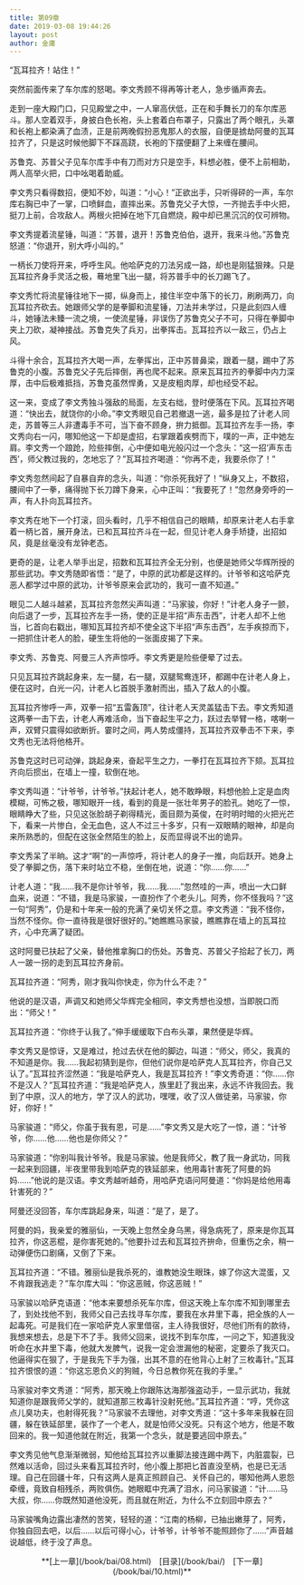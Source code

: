 ```yaml
---
title: 第09章
date: 2019-03-08 19:44:26
layout: post
author: 金庸
---
```


<p>“瓦耳拉齐！站住！”</p><p>突然前面传来了车尔库的怒喝。李文秀顾不得再等计老人，急步循声奔去。</p><p>走到一座大殿门口，只见殿堂之中，一人窜高伏低，正在和手舞长刀的车尔库恶斗。那人空着双手，身披白色长袍，头上套着白布罩子，只露出了两个眼孔，头罩和长袍上都染满了血渍，正是前两晚假扮恶鬼那人的衣服，自便是掳劫阿曼的瓦耳拉齐了，只是这时候他脚下不踩高跷，长袍的下摆便翻了上来缠在腰间。</p><p>苏鲁克、苏普父子见车尔库手中有刀而对方只是空手，料想必胜，便不上前相助，两人高举火把，口中吆喝着助威。</p><p>李文秀只看得数招，便知不妙，叫道：“小心！”正欲出手，只听得砰的一声，车尔库右胸已中了一掌，口喷鲜血，直摔出来。苏鲁克父子大惊，一齐抛去手中火把，挺刀上前，合攻敌人。两根火把掉在地下兀自燃烧，殿中却已黑沉沉的仅可辨物。</p><p>李文秀提着流星锤，叫道：“苏普，退开！苏鲁克伯伯，退开，我来斗他。”苏鲁克怒道：“你退开，别大呼小叫的。”</p><p>一柄长刀使将开来，呼呼生风。他哈萨克的刀法另成一路，却也是刚猛狠辣。只是瓦耳拉齐身手灵活之极，蓦地里飞出一腿，将苏普手中的长刀踢飞了。</p><p>李文秀忙将流星锤往地下一掷，纵身而上，接住半空中落下的长刀，刷刷两刀，向瓦耳拉齐砍去。她跟师父学的是拳脚和流星锤，刀法并未学过，只是此刻四人缠斗，她锤法未臻一流之境，一使流星锤，非误伤了苏鲁克父子不可，只得在拳脚中夹上刀砍，凝神接战。苏鲁克失了兵刃，出拳挥击。瓦耳拉齐以一敌三，仍占上风。</p><p>斗得十余合，瓦耳拉齐大喝一声，左拳挥出，正中苏普鼻梁，跟着一腿，踢中了苏鲁克的小腹。苏鲁克父子先后摔倒，再也爬不起来。原来瓦耳拉齐的拳脚中内力深厚，击中后极难抵挡，苏鲁克虽然悍勇，又是皮粗肉厚，却也经受不起。</p><p>这一来，变成了李文秀独斗强敌的局面，左支右绌，登时便落在下风。瓦耳拉齐喝道：“快出去，就饶你的小命。”李文秀眼见自己若撤退一逃，最多是拉了计老人同走，苏普等三人非遭毒手不可，当下奋不顾身，拚力抵御。瓦耳拉齐左手一扬，李文秀向右一闪，哪知他这一下却是虚招，右掌跟着疾劈而下，噗的一声，正中她左肩。李文秀一个踉跄，险些摔倒，心中便如电光般闪过一个念头：“这一招‘声东击西’，师父教过我的，怎地忘了？”瓦耳拉齐喝道：“你再不走，我要杀你了！”</p><p>李文秀忽然间起了自暴自弃的念头，叫道：“你杀死我好了！”纵身又上，不数招，腰间中了一拳，痛得抛下长刀蹲下身来，心中正叫：“我要死了！”忽然身旁呼的一声，有人扑向瓦耳拉齐。</p><p>李文秀在地下一个打滚，回头看时，几乎不相信自己的眼睛，却原来计老人右手拿着一柄匕首，展开身法，已和瓦耳拉齐斗在一起，但见计老人身手矫捷，出招如风，竟是丝毫没有龙钟老态。</p><p>更奇的是，让老人举手出足，招数和瓦耳拉齐全无分别，也便是她师父华辉所授的那些武功。李文秀随即省悟：“是了，中原的武功都是这样的。计爷爷和这哈萨克恶人都学过中原的武功，计爷爷原来会武功的，我可一直不知道。”</p><p>眼见二人越斗越紧，瓦耳拉齐忽然尖声叫道：“马家骏，你好！”计老人身子一颤，向后退了一步，瓦耳拉齐左手一扬，使的正是半招“声东击西”，计老人却不上他当，匕首向右戳出，哪知瓦耳拉齐却不使全这下半招“声东击西”，左手疾掠而下，一把抓住计老人的脸，硬生生将他的一张面皮揭了下来。</p><p>李文秀、苏鲁克、阿曼三人齐声惊呼。李文秀更是险些便晕了过去。</p><p>只见瓦耳拉齐跳起身来，左一腿，右一腿，双腿鸳鸯连环，都踢中在计老人身上，便在这时，白光一闪，计老人匕首脱手激射而出，插入了敌人的小腹。</p><p>瓦耳拉齐惨呼一声，双拳一招“五雷轰顶”，往计老人天灵盖猛击下去。李文秀知道这两拳一击下去，计老人再难活命，当下奋起生平之力，跃过去举臂一格，喀喇一声，双臂只震得如欲断折。霎时之间，两人势成僵持，瓦耳拉齐双拳击不下来，李文秀也无法将他格开。</p><p>苏鲁克这时已可动弹，跳起身来，奋起平生之力，一拳打在瓦耳拉齐下颏。瓦耳拉齐向后掼出，在墙上一撞，软倒在地。</p><p>李文秀叫道：“计爷爷，计爷爷。”扶起计老人，她不敢睁眼，料想他脸上定是血肉模糊，可怖之极，哪知眼开一线，看到的竟是一张壮年男子的脸孔。她吃了一惊，眼睛睁大了些，只见这张脸胡子剃得精光，面目颇为英俊，在时明时暗的火把光芒下，看来一片惨白，全无血色，这人不过三十多岁，只有一双眼睛的眼神，却是向来所熟悉的，但配在这张全然陌生的脸上，反而显得说不出的诡异。</p><p>李文秀呆了半晌。这才“啊”的一声惊呼，将计老人的身子一推，向后跃开。她身上受了拳脚之伤，落下来时站立不稳，坐倒在地，说道：“你……你……”</p><p>计老人道：“我……我不是你计爷爷，我……我……”忽然哇的一声，喷出一大口鲜血来，说道：“不错，我是马家骏，一直扮作了个老头儿。阿秀，你不怪我吗？”这一句“阿秀”，仍是和十年来一般的充满了亲切关怀之意。李文秀道：“我不怪你，当然不怪你。你一直待我是很好很好的。”她瞧瞧马家骏，瞧瞧靠在墙上的瓦耳拉齐，心中充满了疑团。</p><p>这时阿曼已扶起了父亲，替他推拿胸口的伤处。苏鲁克、苏普父子拾起了长刀，两人一跛一拐的走到瓦耳拉齐身前。</p><p>瓦耳拉齐道：“阿秀，刚才我叫你快走，你为什么不走？”</p><p>他说的是汉语，声调又和她师父华辉完全相同，李文秀想也没想，当即脱口而出：“师父！”</p><p>瓦耳拉齐道：“你终于认我了。”伸手缓缓取下白布头罩，果然便是华辉。</p><p>李文秀又是惊讶，又是难过，抢过去伏在他的脚边，叫道：“师父，师父，我真的不知道是你。我……我起初猜到是你，但他们说你是哈萨克人瓦耳拉齐，你自己又认了。”瓦耳拉齐涩然道：“我是哈萨克人，我是瓦耳拉齐！”李文秀奇道：“你……你不是汉人？”瓦耳拉齐道：“我是哈萨克人，族里赶了我出来，永远不许我回去。我到了中原，汉人的地方，学了汉人的武功，嘿嘿，收了汉人做徒弟，马家骏，你好，你好！”</p><p>马家骏道：“师父，你虽于我有恩，可是……”李文秀又是大吃了一惊，道：“计爷爷，你……他……他也是你师父？”</p><p>马家骏道：“你别叫我计爷爷。我是马家骏。他是我师父，教了我一身武功，同我一起来到回疆，半夜里带我到哈萨克的铁延部来，他用毒针害死了阿曼的妈妈……”他说的是汉语。李文秀越听越奇，用哈萨克语问阿曼道：“你妈是给他用毒针害死的？”</p><p>阿曼还没回答，车尔库跳起身来，叫道：“是了，是了。</p><p>阿曼的妈，我亲爱的雅丽仙，一天晚上忽然全身乌黑，得急病死了，原来是你瓦耳拉齐，你这恶棍，是你害死她的。”他要扑过去和瓦耳拉齐拚命，但重伤之余，稍一动弹便伤口剧痛，又倒了下来。</p><p>瓦耳拉齐道：“不错。雅丽仙是我杀死的，谁教她没生眼珠，嫁了你这大混蛋，又不肯跟我逃走？”车尔库大叫：“你这恶贼，你这恶贼！”</p><p>马家骏以哈萨克语道：“他本来要想杀死车尔库，但这天晚上车尔库不知到哪里去了，到处找他不到，我师父自己去找寻车尔库，要我在水井里下毒，把全族的人一起毒死。可是我们在一家哈萨克人家里借宿，主人待我很好，尽他们所有的款待，我想来想去，总是下不了手。我师父回来，说找不到车尔库，一问之下，知道我没听命在水井里下毒，他就大发脾气，说我一定会泄漏他的秘密，定要杀了我灭口。他逼得实在狠了，于是我先下手为强，出其不意的在他背心上射了三枚毒针。”瓦耳拉齐恨恨的道：“你这忘恩负义的狗贼，今日总教你死在我的手里。”</p><p>马家骏对李文秀道：“阿秀，那天晚上你跟陈达海那强盗动手，一显示武功，我就知道你是跟我师父学的，就知道那三枚毒针没射死他。”瓦耳拉齐道：“哼，凭你这点儿臭功夫，也射得死我？”马家骏不去理他，对李文秀道：“这十多年来我躲在回疆，躲在铁延部里，装作了一个老人，就是怕师父没死。只有这个地方，他是不敢回来的。我一知道他就在附近，我第一个念头，就是要逃回中原去。”</p><p>李文秀见他气息渐渐微弱，知他给瓦耳拉齐以重脚法接连踢中两下，内脏震裂，已然难以活命，回过头来看瓦耳拉齐时，他小腹上那把匕首直没至柄，也是已无活理。自己在回疆十年，只有这两人是真正照顾自己、关怀自己的，哪知他两人恩怨牵缠，竟致自相残杀，两败俱伤。她眼眶中充满了泪水，问马家骏道：“计……马大叔，你……你既然知道他没死，而且就在附近，为什么不立刻回中原去？”</p><p>马家骏嘴角边露出凄然的苦笑，轻轻的道：“江南的杨柳，已抽出嫩芽了，阿秀，你独自回去吧，以后……以后可得小心，计爷爷，计爷爷不能照顾你了……”声音越说越低，终于没了声息。</p>

<p align="center">**[上一章](/book/bai/08.html)&emsp;[目录](/book/bai/)&emsp;[下一章](/book/bai/10.html)**</p>